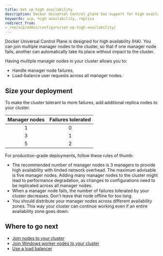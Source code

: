 ```yaml
---
title: Set up high availability
description: Docker Universal Control plane has support for high availability. Learn how to set up your installation to ensure it tolerates failures.
keywords: ucp, high availability, replica
redirect_from:
- /ee/ucp/admin/configure/set-up-high-availability/
---
```


Docker Universal Control Plane is designed for high availability (HA). You can
join multiple manager nodes to the cluster, so that if one manager node fails,
another can automatically take its place without impact to the cluster.

Having multiple manager nodes in your cluster allows you to:

* Handle manager node failures,
* Load-balance user requests across all manager nodes.

## Size your deployment

To make the cluster tolerant to more failures, add additional replica nodes to
your cluster.

| Manager nodes | Failures tolerated |
|:-------------:|:------------------:|
|       1       |         0          |
|       3       |         1          |
|       5       |         2          |

For production-grade deployments, follow these rules of thumb:

* The recommended number of manager nodes is 3 managers to provide high availability with limited 
  network overhead. The maximum advisable is five manager nodes. Adding many manager nodes to the 
  cluster might lead to performance degradation, as changes to configurations need to be replicated 
  across all manager nodes.  
* When a manager node fails, the number of failures tolerated by your cluster
  decreases. Don't leave that node offline for too long.
* You should distribute your manager nodes across different availability
  zones. This way your cluster can continue working even if an entire
  availability zone goes down.

## Where to go next

- [Join nodes to your cluster](join-linux-nodes-to-cluster.md)
- [Join Windows worker nodes to your cluster](join-windows-nodes-to-cluster.md)
- [Use a load balancer](use-a-load-balancer.md)
